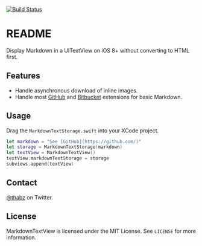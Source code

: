 [![Build Status](https://travis-ci.org/thabz/MarkdownTextView.svg?branch=master)](https://travis-ci.org/thabz/MarkdownTextView)

# README

Display Markdown in a UITextView on iOS 8+ without converting to HTML first. 

## Features
* Handle asynchronous download of inline images.
* Handle most [GitHub](https://guides.github.com/features/mastering-markdown/) and [Bitbucket](https://confluence.atlassian.com/display/BITBUCKET/Mark+up+comments) extensions for basic Markdown.

## Usage 

Drag the `MarkdownTextStorage.swift` into your XCode project.
 
```swift
let markdown = "See [GitHub](https://github.com/)"
let storage = MarkdownTextStorage(markdown)
let textView = MarkdownTextView()
textView.markdownTextStorage = storage
subviews.append(textView)
```

## Contact

[@thabz](https://twitter.com/thabz) on Twitter.


## License

MarkdownTextView is licensed under the MIT License. See `LICENSE` for more information.
